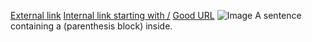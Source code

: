 [External link](https://podman-desktop.io)
[Internal link starting with /](/docs)
[Good URL](/docs/onboarding)
![Image](img/image.png)
A sentence containing a (parenthesis block) inside.
